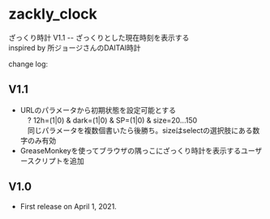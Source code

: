 # zackly_clock
ざっくり時計 V1.1 -- ざっくりとした現在時刻を表示する  
inspired by 所ジョージさんのDAITAI時計

change log:
## V1.1
 - URLのパラメータから初期状態を設定可能とする  
 　? 12h=(1|0) & dark=(1|0) & SP=(1|0) & size=20...150  
 　同じパラメータを複数個書いたら後勝ち。sizeはselectの選択肢にある数字のみ有効
 - GreaseMonkeyを使ってブラウザの隅っこにざっくり時計を表示するユーザースクリプトを追加

## V1.0
 - First release on April 1, 2021.
